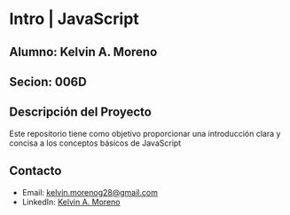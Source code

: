 # Intro | JavaScript

## Alumno: Kelvin A. Moreno
## Secion: 006D

## Descripción del Proyecto
Este repositorio tiene como objetivo proporcionar una introducción clara y concisa a los conceptos básicos de JavaScript

## Contacto
- Email: kelvin.morenog28@gmail.com
- LinkedIn: [Kelvin A. Moreno](https://www.linkedin.com/in/kelvin-a-moreno/)
